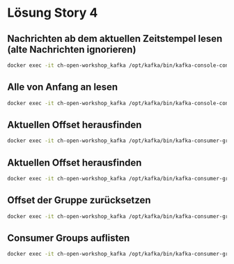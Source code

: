 #  Lösung Story 4

## Nachrichten ab dem aktuellen Zeitstempel lesen (alte Nachrichten ignorieren)

```bash
docker exec -it ch-open-workshop_kafka /opt/kafka/bin/kafka-console-consumer.sh --topic my-first-topic --bootstrap-server kafka:29092 --group mygroup2
```

## Alle von Anfang an lesen

```bash
docker exec -it ch-open-workshop_kafka /opt/kafka/bin/kafka-console-consumer.sh --topic my-first-topic --bootstrap-server kafka:29092 --group mygroup --from-beginning
```

## Aktuellen Offset herausfinden
```bash
docker exec -it ch-open-workshop_kafka /opt/kafka/bin/kafka-consumer-groups.sh --bootstrap-server kafka:29092 --describe --group mygroup
```

## Aktuellen Offset herausfinden
```bash
docker exec -it ch-open-workshop_kafka /opt/kafka/bin/kafka-consumer-groups.sh --bootstrap-server kafka:29092 --describe --group mygroup
```

## Offset der Gruppe zurücksetzen
```bash
docker exec -it ch-open-workshop_kafka /opt/kafka/bin/kafka-consumer-groups.sh --bootstrap-server kafka:29092 --group mygroup2 --topic my-first-topic --reset-offsets --to-earliest --execute
```

## Consumer Groups auflisten
````bash
docker exec -it ch-open-workshop_kafka /opt/kafka/bin/kafka-consumer-groups.sh --bootstrap-server kafka:29092 --list
````
